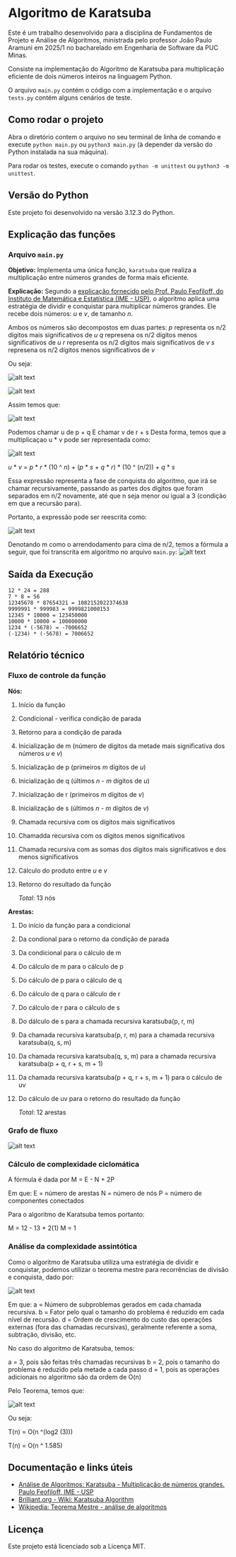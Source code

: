 # Algoritmo de Karatsuba

Este é um trabalho desenvolvido para a disciplina de Fundamentos de Projeto e Análise de Algoritmos, ministrada pelo professor João Paulo Aramuni em 2025/1 no bacharelado em Engenharia de Software da PUC Minas.

Consiste na implementação do Algoritmo de Karatsuba para multiplicação eficiente de dois números inteiros na linguagem Python.

O arquivo `main.py` contém o código com a implementação e o arquivo `tests.py` contém alguns cenários de teste.

## Como rodar o projeto

Abra o diretório contem o arquivo no seu terminal de linha de comando e execute `python main.py` ou `python3 main.py` (à depender da versão do Python instalada na sua máquina).

Para rodar os testes, execute o comando `python -m unittest` ou `python3 -m unittest`.

## Versão do Python

Este projeto foi desenvolvido na versão 3.12.3 do Python.

## Explicação das funções

### Arquivo `main.py`

__Objetivo:__ Implementa uma única função, `karatsuba` que realiza a multiplicação entre números grandes de forma mais eficiente.

__Explicação:__ Segundo a [explicação fornecido pelo Prof. Paulo Feofiloff, do Instituto de Matemática e Estatística (IME - USP)](#documentação-e-links-úteis), o algoritmo aplica uma estratégia de dividir e conquistar para multiplicar números grandes. Ele recebe dois números: *u* e *v*, de tamanho *n*.

Ambos os números são decompostos em duas partes:
*p* representa os n/2 dígitos mais significativos de *u*
*q* represena os n/2 dígitos menos significativos de *u*
*r* representa os n/2 dígitos mais significativos de *v*
*s* represena os n/2 dígitos menos significativos de *v*

Ou seja:

![alt text](./img/image.png)

![alt text](./img/image-1.png)

Assim temos que:

![alt text](./img/image-2.png)

Podemos chamar u de p + q
E chamar v de r + s
Desta forma, temos que a multiplicaçao u * v pode ser representada como:

![alt text](./img/image-3.png)

*u* * *v* = *p* * *r* * (10 ^ *n*) + (*p* * *s* + *q* * *r*) * (10 ^ (*n*/2)) + *q* * *s*

Essa expressão representa a fase de conquista do algoritmo, que irá se chamar recursivamente, passando as partes dos dígitos que foram separados em n/2 novamente, até que n seja menor ou igual a 3 (condição em que a recursão para).

Portanto, a expressão pode ser reescrita como:

![alt text](./img/image-4.png)

Denotando m como o arrendodamento para cima de n/2, temos a fórmula a seguir, que foi transcrita em algoritmo no arquivo `main.py`:
![alt text](./img/image-5.png)

## Saída da Execução
```
12 * 24 = 288
7 * 8 = 56
12345678 * 87654321 = 1082152022374638
9999991 * 999983 = 9999821000153
12345 * 10000 = 123450000
10000 * 10000 = 100000000
1234 * (-5678) = -7006652
(-1234) * (-5678) = 7006652
```

## Relatório técnico

### Fluxo de controle da função

__Nós:__
1. Início da função
2. Condicional - verifica condição de parada
3. Retorno para a condição de parada
4. Inicialização de m (número de dígitos da metade mais significativa dos números *u* e *v*)
5. Inicialização de p (primeiros *m* dígitos de *u*)
6. Inicialização de q (últimos *n - m* dígitos de *u*)
7. Inicialização de r (primeiros *m* dígitos de *v*)
8. Inicialização de s (últimos *n - m* dígitos de *v*)
9. Chamada recursiva com os dígitos mais significativos
10. Chamadda recursiva com os dígitos menos significativos
11. Chamada recursiva com as somas dos dígitos mais significativos e dos menos significativos
12. Cálculo do produto entre *u* e *v*
13. Retorno do resultado da função 

    _Total_: 13 nós

__Arestas:__
1. Do início da função para a condicional
2. Da condional para o retorno da condição de parada
3. Da condicional para o cálculo de m
4. Do cálculo de m para o cálculo de p
5. Do cálculo de p para o cálculo de q
6. Do cálculo de q para o cálculo de r
7. Do cálculo de r para o cálculo de s
8. Do dálculo de s para a chamada recursiva karatsuba(p, r, m)
9. Da chamada recursiva karatsuba(p, r, m) para a chamada recursiva karatsuba(q, s, m)
10. Da chamada recursiva karatsuba(q, s, m) para a chamada recursiva karatsuba(p + q, r + s, m + 1)
11. Da chamada recursiva karatsuba(p + q, r + s, m + 1) para o cálculo de uv
12. Do cálculo de uv para o retorno do resultado da função

    _Total_: 12 arestas

### Grafo de fluxo

![alt text](./img/image-6.png)

### Cálculo de complexidade ciclomática

A fórmula é dada por M = E - N + 2P

Em que:
E = número de arestas
N = número de nós
P = número de componentes conectados

Para o algoritmo de Karatsuba temos portanto:

M = 12 - 13 + 2(1)
M = 1

### Análise da complexidade assintótica

Como o algoritmo de Karatsuba utiliza uma estratégia de dividir e conquistar, podemos utilizar o teorema mestre para recorrências de divisão e conquista, dado por:

![alt text](./img/image-7.png)

Em que:
a = Número de subproblemas gerados em cada chamada recursiva.
b = Fator pelo qual o tamanho do problema é reduzido em cada nível de recursão.
d = Ordem de crescimento do custo das operações externas (fora das chamadas recursivas), geralmente referente a soma, subtração, divisão, etc.


No caso do algoritmo de Karatsuba, temos:

 a = 3, pois são feitas três chamadas recursivas
 b = 2, pois o tamanho do problema é reduzido pela metade a cada passo
 d = 1, pois as operações adicionais no algoritmo são da ordem de O(n)

Pelo Teorema, temos que:

![alt text](./img/image-8.png)


Ou seja:

T(n) = O(n ^(log2 (3)))

T(n) = O(n ^ 1.585)

## Documentação e links úteis

- [Análise de Algoritmos: Karatsuba - Multiplicação de números grandes. Paulo Feofiloff, IME - USP](https://www.ime.usp.br/~pf/analise_de_algoritmos/aulas/karatsuba.html)
- [Brilliant.org - Wiki: Karatsuba Algorithm](https://brilliant.org/wiki/karatsuba-algorithm/#complexity-of-karatsuba)
- [Wikipedia: Teorema Mestre - análise de algoritmos](https://pt.wikipedia.org/wiki/Teorema_mestre_(an%C3%A1lise_de_algoritmos))

## Licença
Este projeto está licenciado sob a Licença MIT.